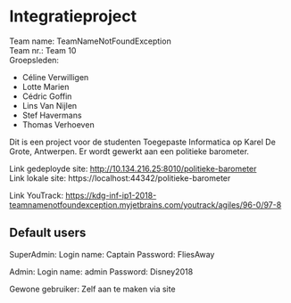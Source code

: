 # Integratieproject #
 Team name: TeamNameNotFoundException  
 Team nr.: Team 10  
Groepsleden: 
* Céline Verwilligen
* Lotte Marien
* Cédric Goffin
* Lins Van Nijlen
* Stef Havermans
* Thomas Verhoeven


Dit is een project voor de studenten Toegepaste Informatica op Karel De Grote, Antwerpen. 
Er wordt gewerkt aan een politieke barometer.

Link gedeployde site: http://10.134.216.25:8010/politieke-barometer  
Link lokale site: https://localhost:44342/politieke-barometer  
  
Link YouTrack: https://kdg-inf-ip1-2018-teamnamenotfoundexception.myjetbrains.com/youtrack/agiles/96-0/97-8  

Default users
-------------------

SuperAdmin: 
	Login name: Captain
	Password: FliesAway

Admin:
	Login name: admin
	Password: Disney2018

Gewone gebruiker:
	Zelf aan te maken via site
